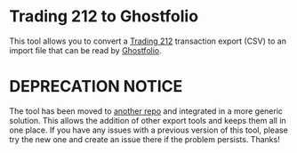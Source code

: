 # Trading 212 to Ghostfolio

This tool allows you to convert a [Trading 212](https://trading212.com) transaction export (CSV) to an import file that can be read by [Ghostfolio](https://github.com/ghostfolio/ghostfolio/). 

# DEPRECATION NOTICE

The tool has been moved to [another repo](https://github.com/dickwolff/Export-to-Ghostfolio) and integrated in a more generic solution. This allows the addition of other export tools and keeps them all in one place. If you have any issues with a previous version of this tool, please try the new one and create an issue there if the problem persists. Thanks!